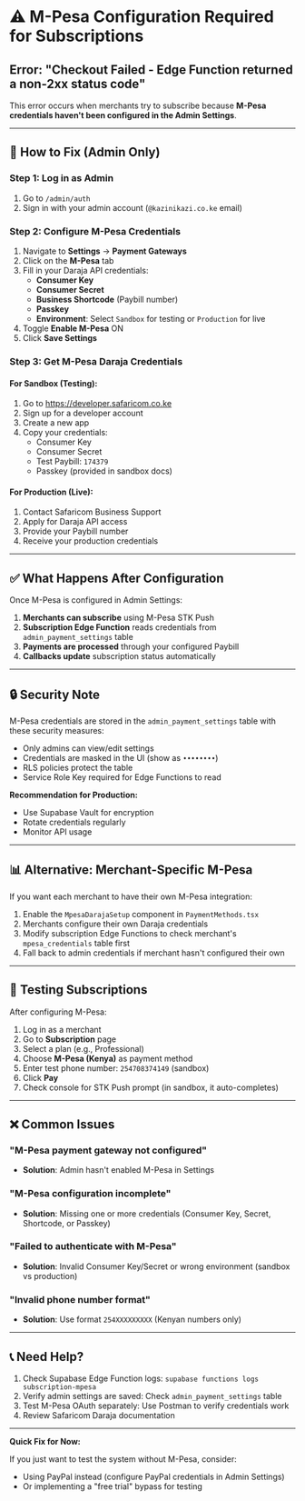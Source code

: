 # ⚠️ M-Pesa Configuration Required for Subscriptions

## Error: "Checkout Failed - Edge Function returned a non-2xx status code"

This error occurs when merchants try to subscribe because **M-Pesa credentials haven't been configured in the Admin Settings**.

---

## 🔧 How to Fix (Admin Only)

### Step 1: Log in as Admin
1. Go to `/admin/auth`
2. Sign in with your admin account (`@kazinikazi.co.ke` email)

### Step 2: Configure M-Pesa Credentials
1. Navigate to **Settings** → **Payment Gateways**
2. Click on the **M-Pesa** tab
3. Fill in your Daraja API credentials:
   - **Consumer Key**
   - **Consumer Secret**
   - **Business Shortcode** (Paybill number)
   - **Passkey**
   - **Environment**: Select `Sandbox` for testing or `Production` for live
4. Toggle **Enable M-Pesa** ON
5. Click **Save Settings**

### Step 3: Get M-Pesa Daraja Credentials

#### For Sandbox (Testing):
1. Go to https://developer.safaricom.co.ke
2. Sign up for a developer account
3. Create a new app
4. Copy your credentials:
   - Consumer Key
   - Consumer Secret
   - Test Paybill: `174379`
   - Passkey (provided in sandbox docs)

#### For Production (Live):
1. Contact Safaricom Business Support
2. Apply for Daraja API access
3. Provide your Paybill number
4. Receive your production credentials

---

## ✅ What Happens After Configuration

Once M-Pesa is configured in Admin Settings:

1. **Merchants can subscribe** using M-Pesa STK Push
2. **Subscription Edge Function** reads credentials from `admin_payment_settings` table
3. **Payments are processed** through your configured Paybill
4. **Callbacks update** subscription status automatically

---

## 🔒 Security Note

M-Pesa credentials are stored in the `admin_payment_settings` table with these security measures:

- Only admins can view/edit settings
- Credentials are masked in the UI (show as `••••••••`)
- RLS policies protect the table
- Service Role Key required for Edge Functions to read

**Recommendation for Production:**
- Use Supabase Vault for encryption
- Rotate credentials regularly
- Monitor API usage

---

## 📊 Alternative: Merchant-Specific M-Pesa

If you want each merchant to have their own M-Pesa integration:

1. Enable the `MpesaDarajaSetup` component in `PaymentMethods.tsx`
2. Merchants configure their own Daraja credentials
3. Modify subscription Edge Functions to check merchant's `mpesa_credentials` table first
4. Fall back to admin credentials if merchant hasn't configured their own

---

## 🧪 Testing Subscriptions

After configuring M-Pesa:

1. Log in as a merchant
2. Go to **Subscription** page
3. Select a plan (e.g., Professional)
4. Choose **M-Pesa (Kenya)** as payment method
5. Enter test phone number: `254708374149` (sandbox)
6. Click **Pay**
7. Check console for STK Push prompt (in sandbox, it auto-completes)

---

## ❌ Common Issues

### "M-Pesa payment gateway not configured"
- **Solution**: Admin hasn't enabled M-Pesa in Settings

### "M-Pesa configuration incomplete"
- **Solution**: Missing one or more credentials (Consumer Key, Secret, Shortcode, or Passkey)

### "Failed to authenticate with M-Pesa"
- **Solution**: Invalid Consumer Key/Secret or wrong environment (sandbox vs production)

### "Invalid phone number format"
- **Solution**: Use format `254XXXXXXXXX` (Kenyan numbers only)

---

## 📞 Need Help?

1. Check Supabase Edge Function logs: `supabase functions logs subscription-mpesa`
2. Verify admin settings are saved: Check `admin_payment_settings` table
3. Test M-Pesa OAuth separately: Use Postman to verify credentials work
4. Review Safaricom Daraja documentation

---

**Quick Fix for Now:**

If you just want to test the system without M-Pesa, consider:
- Using PayPal instead (configure PayPal credentials in Admin Settings)
- Or implementing a "free trial" bypass for testing

